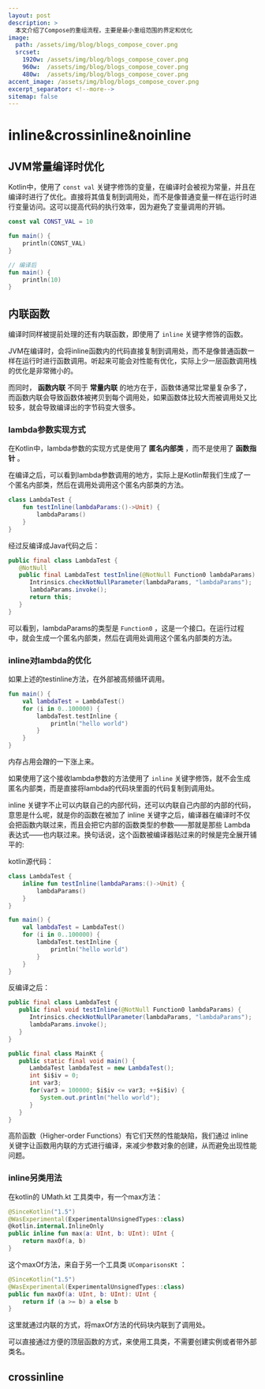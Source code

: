 ```yaml
---
layout: post
description: > 
  本文介绍了Compose的重组流程，主要是最小重组范围的界定和优化
image: 
  path: /assets/img/blog/blogs_compose_cover.png
  srcset: 
    1920w: /assets/img/blog/blogs_compose_cover.png
    960w:  /assets/img/blog/blogs_compose_cover.png
    480w:  /assets/img/blog/blogs_compose_cover.png
accent_image: /assets/img/blog/blogs_compose_cover.png
excerpt_separator: <!--more-->
sitemap: false
---
```

# inline&crossinline&noinline
## JVM常量编译时优化
Kotlin中，使用了 ```const val``` 关键字修饰的变量，在编译时会被视为常量，并且在编译时进行了优化。直接将其值复制到调用处，而不是像普通变量一样在运行时进行变量访问。这可以提高代码的执行效率，因为避免了变量调用的开销。

```kotlin
const val CONST_VAL = 10

fun main() {
    println(CONST_VAL)
}

// 编译后
fun main() {
    println(10)
}
```

## 内联函数
编译时同样被提前处理的还有内联函数，即使用了 ```inline``` 关键字修饰的函数。

JVM在编译时，会将inline函数内的代码直接复制到调用处，而不是像普通函数一样在运行时进行函数调用。听起来可能会对性能有优化，实际上少一层函数调用栈的优化是非常微小的。

而同时， **函数内联** 不同于 **常量内联** 的地方在于，函数体通常比常量复杂多了，而函数内联会导致函数体被拷贝到每个调用处，如果函数体比较大而被调用处又比较多，就会导致编译出的字节码变大很多。

### lambda参数实现方式
在Kotlin中，lambda参数的实现方式是使用了 **匿名内部类** ，而不是使用了 **函数指针** 。

在编译之后，可以看到lambda参数调用的地方，实际上是Kotlin帮我们生成了一个匿名内部类，然后在调用处调用这个匿名内部类的方法。

```kotlin
class LambdaTest {
    fun testInline(lambdaParams:()->Unit) {
        lambdaParams()
    }
}
```

经过反编译成Java代码之后：

```java
public final class LambdaTest {
   @NotNull
   public final LambdaTest testInline(@NotNull Function0 lambdaParams) {
      Intrinsics.checkNotNullParameter(lambdaParams, "lambdaParams");
      lambdaParams.invoke();
      return this;
   }
}
```
可以看到，lambdaParams的类型是 ```Function0``` ，这是一个接口。在运行过程中，就会生成一个匿名内部类，然后在调用处调用这个匿名内部类的方法。

### inline对lambda的优化
如果上述的testinline方法，在外部被高频循环调用。 

```kotlin
fun main() {
    val lambdaTest = LambdaTest()
    for (i in 0..100000) {
        lambdaTest.testInline {
            println("hello world")
        }
    }
}
```

内存占用会蹭的一下涨上来。

如果使用了这个接收lambda参数的方法使用了 ```inline``` 关键字修饰，就不会生成匿名内部类，而是直接将lambda的代码块里面的代码复制到调用处。

inline 关键字不止可以内联自己的内部代码，还可以内联自己内部的内部的代码，意思是什么呢，就是你的函数在被加了 inline 关键字之后，编译器在编译时不仅会把函数内联过来，而且会把它内部的函数类型的参数——那就是那些 Lambda 表达式——也内联过来。换句话说，这个函数被编译器贴过来的时候是完全展开铺平的:

kotlin源代码：

```kotlin
class LambdaTest {
    inline fun testInline(lambdaParams:()->Unit) {
        lambdaParams()
    }
}

fun main() {
    val lambdaTest = LambdaTest()
    for (i in 0..100000) {
        lambdaTest.testInline {
            println("hello world")
        }
    }
}

```

反编译之后：
```java
public final class LambdaTest {
   public final void testInline(@NotNull Function0 lambdaParams) {
      Intrinsics.checkNotNullParameter(lambdaParams, "lambdaParams");
      lambdaParams.invoke();
   }
}

public final class MainKt {
   public static final void main() {
      LambdaTest lambdaTest = new LambdaTest();
      int $i$iv = 0;
      int var3;
      for(var3 = 100000; $i$iv <= var3; ++$i$iv) {
         System.out.println("hello world");
      }
   }
}
```

高阶函数（Higher-order Functions）有它们天然的性能缺陷，我们通过 inline 关键字让函数用内联的方式进行编译，来减少参数对象的创建，从而避免出现性能问题。

### inline另类用法
在kotlin的 UMath.kt 工具类中，有一个max方法：

```kotlin
@SinceKotlin("1.5")
@WasExperimental(ExperimentalUnsignedTypes::class)
@kotlin.internal.InlineOnly
public inline fun max(a: UInt, b: UInt): UInt {
    return maxOf(a, b)
}
```

这个maxOf方法，来自于另一个工具类 ```UComparisonsKt``` ：

```kotlin
@SinceKotlin("1.5")
@WasExperimental(ExperimentalUnsignedTypes::class)
public fun maxOf(a: UInt, b: UInt): UInt {
    return if (a >= b) a else b
}
```

这里就通过内联的方式，将maxOf方法的代码块内联到了调用处。

可以直接通过方便的顶层函数的方式，来使用工具类，不需要创建实例或者带外部类名。

## crossinline
